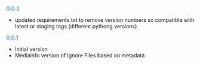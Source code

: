 
**<span style="color:#56adda">0.0.2</span>**
- updated requirements.txt to remove version numbers so compatible with latest or staging tags (different pythong versions)

**<span style="color:#56adda">0.0.1</span>**
- Initial version
- Mediainfo version of Ignore Files based on metadata
